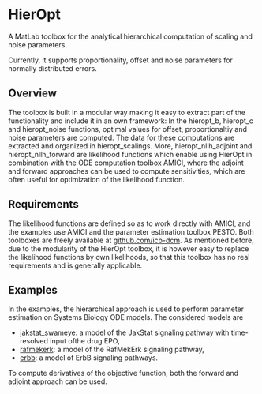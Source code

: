 # HierOpt

A MatLab toolbox for the analytical hierarchical computation of scaling and noise parameters. 

Currently, it supports proportionality, offset and noise parameters for normally distributed errors.

## Overview

The toolbox is built in a modular way making it easy to extract part of the functionality and include it in an own framework:
In the hieropt_b, hieropt_c and hieropt_noise functions, optimal values for offset, proportionaltiy and noise parameters are computed. The data for these computations are extracted and organized in hieropt_scalings. More, hieropt_nllh_adjoint and hieropt_nllh_forward are likelihood functions which enable using HierOpt in combination with the ODE computation toolbox AMICI, where the adjoint and forward approaches can be used to compute sensitivities, which are often useful for optimization of the likelihood function.

## Requirements

The likelihood functions are defined so as to work directly with AMICI, and the examples use AMICI and the parameter estimation toolbox PESTO. Both toolboxes are freely available at [github.com/icb-dcm](https://github.com/icb-dcm).
As mentioned before, due to the modularity of the HierOpt toolbox, it is however easy to replace the likelihood functions by own likelihoods, so that this toolbox has no real requirements and is generally applicable.

## Examples

In the examples, the hierarchical approach is used to perform parameter estimation on Systems Biology ODE models. The considered models are

* [jakstat_swameye](examples/jakstat_swameye): a model of the JakStat signaling pathway with time-resolved input ofthe drug EPO,
* [rafmekerk](examples/rafmekerk): a model of the RafMekErk signaling pathway,
* [erbb](examples/erbb):  a model of ErbB signaling pathways.

 To compute derivatives of the objective function, both the forward and adjoint approach can be used.